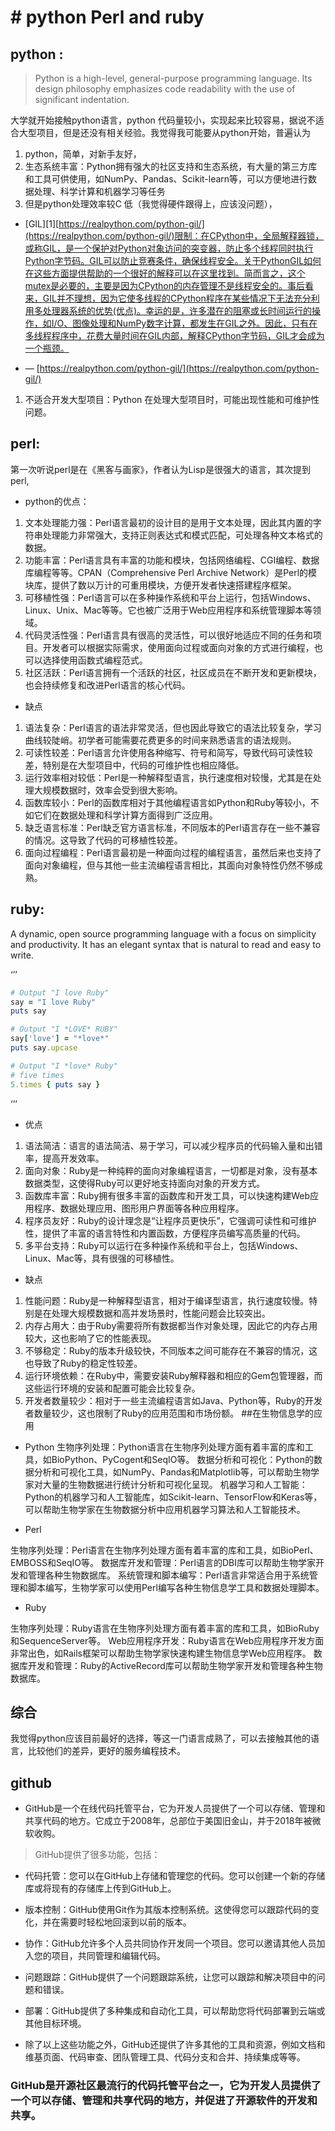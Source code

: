 # # python Perl and ruby

## python :

> Python is a high-level, general-purpose programming language. Its design philosophy emphasizes code readability with the use of significant indentation.

大学就开始接触python语言，python 代码量较小，实现起来比较容易，据说不适合大型项目，但是还没有相关经验。我觉得我可能要从python开始，普遍认为

1. python，简单，对新手友好，
2. 生态系统丰富：Python拥有强大的社区支持和生态系统，有大量的第三方库和工具可供使用，如NumPy、Pandas、Scikit-learn等，可以方便地进行数据处理、科学计算和机器学习等任务
3. 但是python处理效率较C 低（我觉得硬件跟得上，应该没问题），
- [GIL][1][https://realpython.com/python-gil/](https://realpython.com/python-gil/)限制：在CPython中，全局解释器锁，或称GIL，是一个保护对Python对象访问的突变器，防止多个线程同时执行Python字节码。GIL可以防止竞赛条件，确保线程安全。关于PythonGIL如何在这些方面提供帮助的一个很好的解释可以在这里找到。简而言之，这个mutex是必要的，主要是因为CPython的内存管理不是线程安全的。事后看来，GIL并不理想，因为它使多线程的CPython程序在某些情况下无法充分利用多处理器系统的优势(优点)。幸运的是，许多潜在的阻塞或长时间运行的操作，如I/O、图像处理和NumPy数字计算，都发生在GIL之外。因此，只有在多线程程序中，花费大量时间在GIL内部，解释CPython字节码，GIL才会成为一个瓶颈。
    

- — [https://realpython.com/python-gil/](https://realpython.com/python-gil/)

1. 不适合开发大型项目：Python 在处理大型项目时，可能出现性能和可维护性问题。

## perl:

第一次听说perl是在《黑客与画家》，作者认为Lisp是很强大的语言，其次提到perl,

- python的优点：
1. 文本处理能力强：Perl语言最初的设计目的是用于文本处理，因此其内置的字符串处理能力非常强大，支持正则表达式和模式匹配，可处理各种文本格式的数据。
2. 功能丰富：Perl语言具有丰富的功能和模块，包括网络编程、CGI编程、数据库编程等等。CPAN（Comprehensive Perl Archive Network）是Perl的模块库，提供了数以万计的可重用模块，方便开发者快速搭建程序框架。
3. 可移植性强：Perl语言可以在多种操作系统和平台上运行，包括Windows、Linux、Unix、Mac等等。它也被广泛用于Web应用程序和系统管理脚本等领域。
4. 代码灵活性强：Perl语言具有很高的灵活性，可以很好地适应不同的任务和项目。开发者可以根据实际需求，使用面向过程或面向对象的方式进行编程，也可以选择使用函数式编程范式。
5. 社区活跃：Perl语言拥有一个活跃的社区，社区成员在不断开发和更新模块，也会持续修复和改进Perl语言的核心代码。
- 缺点
1. 语法复杂：Perl语言的语法非常灵活，但也因此导致它的语法比较复杂，学习曲线较陡峭。初学者可能需要花费更多的时间来熟悉语言的语法规则。
2. 可读性较差：Perl语言允许使用各种缩写、符号和简写，导致代码可读性较差，特别是在大型项目中，代码的可维护性也相应降低。
3. 运行效率相对较低：Perl是一种解释型语言，执行速度相对较慢，尤其是在处理大规模数据时，效率会受到很大影响。
4. 函数库较小：Perl的函数库相对于其他编程语言如Python和Ruby等较小，不如它们在数据处理和科学计算方面得到广泛应用。
5. 缺乏语言标准：Perl缺乏官方语言标准，不同版本的Perl语言存在一些不兼容的情况。这导致了代码的可移植性较差。
6. 面向过程编程：Perl语言最初是一种面向过程的编程语言，虽然后来也支持了面向对象编程，但与其他一些主流编程语言相比，其面向对象特性仍然不够成熟。

## ruby:

A dynamic, open source programming language with a focus on simplicity and productivity. It has an elegant syntax that is natural to read and easy to write.

‘’’ 

```ruby
# Output "I love Ruby"
say = "I love Ruby"
puts say

# Output "I *LOVE* RUBY"
say['love'] = "*love*"
puts say.upcase

# Output "I *love* Ruby"
# five times
5.times { puts say }
```

‘’’

- 优点
1. 语法简洁：语言的语法简洁、易于学习，可以减少程序员的代码输入量和出错率，提高开发效率。
2. 面向对象：Ruby是一种纯粹的面向对象编程语言，一切都是对象，没有基本数据类型，这使得Ruby可以更好地支持面向对象的开发方式。
3. 函数库丰富：Ruby拥有很多丰富的函数库和开发工具，可以快速构建Web应用程序、数据处理应用、图形用户界面等各种应用程序。
4. 程序员友好：Ruby的设计理念是“让程序员更快乐”，它强调可读性和可维护性，提供了丰富的语言特性和内置函数，方便程序员编写高质量的代码。
5. 多平台支持：Ruby可以运行在多种操作系统和平台上，包括Windows、Linux、Mac等，具有很强的可移植性。
- 缺点
1. 性能问题：Ruby是一种解释型语言，相对于编译型语言，执行速度较慢。特别是在处理大规模数据和高并发场景时，性能问题会比较突出。
2. 内存占用大：由于Ruby需要将所有数据都当作对象处理，因此它的内存占用较大，这也影响了它的性能表现。
3. 不够稳定：Ruby的版本升级较快，不同版本之间可能存在不兼容的情况，这也导致了Ruby的稳定性较差。
4. 运行环境依赖：在Ruby中，需要安装Ruby解释器和相应的Gem包管理器，而这些运行环境的安装和配置可能会比较复杂。
5. 开发者数量较少：相对于一些主流编程语言如Java、Python等，Ruby的开发者数量较少，这也限制了Ruby的应用范围和市场份额。
##在生物信息学的应用

- Python
生物序列处理：Python语言在生物序列处理方面有着丰富的库和工具，如BioPython、PyCogent和SeqIO等。
数据分析和可视化：Python的数据分析和可视化工具，如NumPy、Pandas和Matplotlib等，可以帮助生物学家对大量的生物数据进行统计分析和可视化呈现。
机器学习和人工智能：Python的机器学习和人工智能库，如Scikit-learn、TensorFlow和Keras等，可以帮助生物学家在生物数据分析中应用机器学习算法和人工智能技术。

- Perl

生物序列处理：Perl语言在生物序列处理方面有着丰富的库和工具，如BioPerl、EMBOSS和SeqIO等。
数据库开发和管理：Perl语言的DBI库可以帮助生物学家开发和管理各种生物数据库。
系统管理和脚本编写：Perl语言非常适合用于系统管理和脚本编写，生物学家可以使用Perl编写各种生物信息学工具和数据处理脚本。

- Ruby

生物序列处理：Ruby语言在生物序列处理方面有着丰富的库和工具，如BioRuby和SequenceServer等。
Web应用程序开发：Ruby语言在Web应用程序开发方面非常出色，如Rails框架可以帮助生物学家快速构建生物信息学Web应用程序。
数据库开发和管理：Ruby的ActiveRecord库可以帮助生物学家开发和管理各种生物数据库。

## 综合

我觉得python应该目前最好的选择，等这一门语言成熟了，可以去接触其他的语言，比较他们的差异，更好的服务编程技术。
## github
- GitHub是一个在线代码托管平台，它为开发人员提供了一个可以存储、管理和共享代码的地方。它成立于2008年，总部位于美国旧金山，并于2018年被微软收购。

>GitHub提供了很多功能，包括：

- 代码托管：您可以在GitHub上存储和管理您的代码。您可以创建一个新的存储库或将现有的存储库上传到GitHub上。

- 版本控制：GitHub使用Git作为其版本控制系统。这使得您可以跟踪代码的变化，并在需要时轻松地回滚到以前的版本。

- 协作：GitHub允许多个人员共同协作开发同一个项目。您可以邀请其他人员加入您的项目，共同管理和编辑代码。

- 问题跟踪：GitHub提供了一个问题跟踪系统，让您可以跟踪和解决项目中的问题和错误。

- 部署：GitHub提供了多种集成和自动化工具，可以帮助您将代码部署到云端或其他目标环境。

- 除了以上这些功能之外，GitHub还提供了许多其他的工具和资源，例如文档和维基页面、代码审查、团队管理工具、代码分支和合并、持续集成等等。

### GitHub是开源社区最流行的代码托管平台之一，它为开发人员提供了一个可以存储、管理和共享代码的地方，并促进了开源软件的开发和共享。
